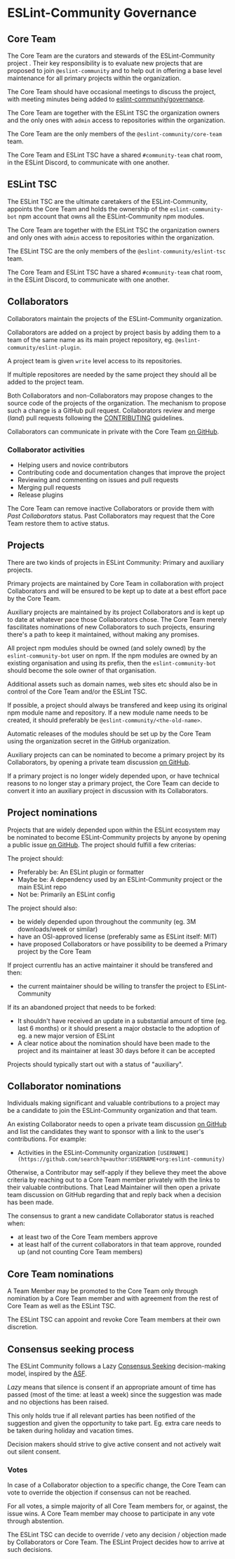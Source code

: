 # ESLint-Community Governance

## Core Team

The Core Team are the curators and stewards of the ESLint-Community project . Their key
responsibility is to evaluate new projects that are proposed to join `@eslint-community`
and to help out in offering a base level maintenance for all primary projects within
the organization.

The Core Team should have occasional meetings to discuss the project, with meeting minutes
being added to [eslint-community/governance](https://github.com/eslint-community/governance).

The Core Team are together with the ESLint TSC the organization owners and the only ones
with `admin` access to repositories within the organization.

The Core Team are the only members of the `@eslint-community/core-team` team.

The Core Team and ESLint TSC have a shared `#community-team` chat room, in the ESLint
Discord, to communicate with one another.

## ESLint TSC

The ESLint TSC are the ultimate caretakers of the ESLint-Community, appoints the Core
Team and holds the ownership of the `eslint-community-bot` npm account that owns all
the ESLint-Community npm modules.

The Core Team are together with the ESLint TSC the organization owners and only ones
with `admin` access to repositories within the organization.

The ESLint TSC are the only members of the `@eslint-community/eslint-tsc` team.

The Core Team and ESLint TSC have a shared `#community-team` chat room, in the ESLint
Discord, to communicate with one another.

## Collaborators

Collaborators maintain the projects of the ESLint-Community organization.

Collaborators are added on a project by project basis by adding them to a team of
the same name as its main project repository, eg. `@eslint-community/eslint-plugin`.

A project team is given `write` level access to its repositories.

If multiple repositores are needed by the same project they should all be added to
the project team.

Both Collaborators and non-Collaborators may propose changes to the source code
of the projects of the organization. The mechanism to propose such a change is a
GitHub pull request. Collaborators review and merge (_land_) pull requests
following the [CONTRIBUTING](CONTRIBUTING.md) guidelines.

Collaborators can communicate in private with the Core Team [on GitHub](https://github.com/eslint-community/collaborators/discussions).

### Collaborator activities

* Helping users and novice contributors
* Contributing code and documentation changes that improve the project
* Reviewing and commenting on issues and pull requests
* Merging pull requests
* Release plugins

The Core Team can remove inactive Collaborators or provide them with
_Past Collaborators_ status. Past Collaborators may request that the Core
Team restore them to active status.

## Projects

There are two kinds of projects in ESLint Community: Primary and auxiliary projects.

Primary projects are maintained by Core Team in collaboration with project Collaborators
and will be ensured to be kept up to date at a best effort pace by the Core Team.

Auxiliary projects are maintained by its project Collaborators and is kept up to date at
whatever pace those Collaborators chose. The Core Team merely fascilitates nominations
of new Collaborators to such projects, ensuring there's a path to keep it maintained,
without making any promises.

All project npm modules should be owned (and solely owned) by the `eslint-community-bot`
user on npm. If the npm modules are owned by an existing organisation and using its prefix,
then the `eslint-community-bot` should become the sole owner of that organisation.

Additional assets such as domain names, web sites etc should also be in control of the
Core Team and/or the ESLint TSC.

If possible, a project should always be transfered and keep using its original npm module
name and repository. If a new module name needs to be created, it should preferably be
`@eslint-community/<the-old-name>`.

Automatic releases of the modules should be set up by the Core Team using the organization
secret in the GitHub organization.

Auxiliary projects can can be nominated to become a primary project by its Collaborators,
by opening a private team discussion [on GitHub](https://github.com/eslint-community/collaborators/discussions).

If a primary project is no longer widely depended upon, or have technical reasons to no
longer stay a primary project, the Core Team can decide to convert it into an auxiliary
project in discussion with its Collaborators.

## Project nominations

Projects that are widely depended upon within the ESLint ecosystem may be nominated to
become ESLint-Community projects by anyone by opening a public issue [on GitHub](https://github.com/eslint-community/governance).
The project should fulfill a few criterias:

The project should:

* Preferably be: An ESLint plugin or formatter
* Maybe be: A dependency used by an ESLint-Community project or the main ESLint repo
* Not be: Primarily an ESLint config

The project should also:

* be widely depended upon throughout the community (eg. 3M downloads/week or similar)
* have an OSI-approved license (preferably same as ESLint itself: MIT)
* have proposed Collaborators or have possibility to be deemed a Primary project
  by the Core Team

If project currentlu has an active maintainer it should be transfered and then:

* the current maintainer should be willing to transfer the project to ESLint-Community

If its an abandoned project that needs to be forked:

* It shouldn't have received an update in a substantial amount of time (eg. last 6 months)
  or it should present a major obstacle to the adoption of eg. a new major version of ESLint
* A clear notice about the nomination should have been made to the project and its
  maintainer at least 30 days before it can be accepted

Projects should typically start out with a status of "auxiliary".

## Collaborator nominations

Individuals making significant and valuable contributions to a project may be
a candidate to join the ESLint-Community organization and that team.

An existing Collaborator needs to open a private team discussion [on GitHub](https://github.com/eslint-community/collaborators/discussions) and
list the candidates they want to sponsor with a link to the user's contributions. For
example:

* Activities in the ESLint-Community organization
  `[USERNAME](https://github.com/search?q=author:USERNAME+org:eslint-community)`

Otherwise, a Contributor may self-apply if they believe they meet the above
criteria by reaching out to a Core Team member privately with the links to their
valuable contributions. That Lead Maintainer will then open a private team discussion on
GitHub regarding that and reply back when a decision has been made.

The consensus to grant a new candidate Collaborator status is reached when:

- at least two of the Core Team members approve
- at least half of the current collaborators in that team approve, rounded up
  (and not counting Core Team members)

## Core Team nominations

A Team Member may be promoted to the Core Team only through nomination by a
Core Team member and with agreement from the rest of Core Team as well as the
ESLint TSC.

The ESLint TSC can appoint and revoke Core Team members at their own discretion.

## Consensus seeking process

The ESLint Community follows a Lazy [Consensus Seeking]() decision-making model,
inspired by the [ASF]().

_Lazy_ means that silence is consent if an appropriate amount of time has passed
(most of the time: at least a week) since the suggestion was made and no objections
has been raised.

This only holds true if all relevant parties has been notified of the suggestion
and given the opportunity to take part. Eg. extra care needs to be taken during
holiday and vacation times.

Decision makers should strive to give active consent and not actively wait out
silent consent.

### Votes

In case of a Collaborator objection to a specific change, the Core Team can
vote to override the objection if consensus can not be reached.

For all votes, a simple majority of all Core Team members for, or against, the
issue wins. A Core Team member may choose to participate in any vote through
abstention.

The ESLint TSC can decide to override / veto any decision / objection made by
Collaborators or Core Team. The ESLint Project decides how to arrive at
such decisions.

[Consensus Seeking]:
    https://en.wikipedia.org/wiki/Consensus-seeking_decision-making
[ASF]:
    https://community.apache.org/committers/decisionMaking.html
